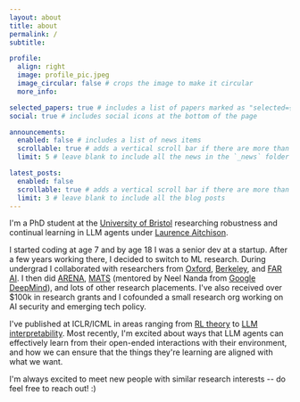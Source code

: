 ```yaml
---
layout: about
title: about
permalink: /
subtitle: 

profile:
  align: right
  image: profile_pic.jpeg
  image_circular: false # crops the image to make it circular
  more_info: 

selected_papers: true # includes a list of papers marked as "selected={true}"
social: true # includes social icons at the bottom of the page

announcements:
  enabled: false # includes a list of news items
  scrollable: true # adds a vertical scroll bar if there are more than 3 news items
  limit: 5 # leave blank to include all the news in the `_news` folder

latest_posts:
  enabled: false
  scrollable: true # adds a vertical scroll bar if there are more than 3 new posts items
  limit: 3 # leave blank to include all the blog posts
---
```


I'm a PhD student at the [University of Bristol](https://www.bristol.ac.uk/cdt/interactive-ai/) researching robustness and continual learning in LLM agents under [Laurence Aitchison](https://www.laurenceai.com/).

I started coding at age 7 and by age 18 I was a senior dev at a startup.
After a few years working there, I decided to switch to ML research.
During undergrad I collaborated with researchers from [Oxford](https://www.cs.ox.ac.uk/), [Berkeley](https://eecs.berkeley.edu/), and [FAR AI](https://far.ai/).
I then did [ARENA](https://www.arena.education/), [MATS](https://www.matsprogram.org/) (mentored by Neel Nanda from [Google DeepMind](https://deepmind.google/)), and lots of other research placements.
I've also received over $100k in research grants and I cofounded a small research org working on AI security and emerging tech policy.

I've published at ICLR/ICML in areas ranging from [RL theory](https://arxiv.org/pdf/2309.15257) to [LLM interpretability](https://arxiv.org/pdf/2502.18147).
Most recently, I'm excited about ways that LLM agents can effectively learn from their open-ended interactions with their environment, and how we can ensure that the things they're learning are aligned with what we want.

I'm always excited to meet new people with similar research interests -- do feel free to reach out! :)